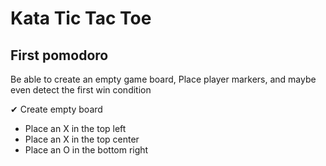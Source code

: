 # Kata Tic Tac Toe

## First pomodoro
Be able to create an empty game board,
Place player markers, and maybe even detect the first win condition

✔ Create empty board

- Place an X in the top left
- Place an X in the top center
- Place an O in the bottom right